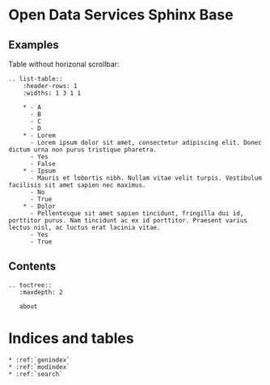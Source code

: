Open Data Services Sphinx Base
==============================


## Examples

Table without horizonal scrollbar:

```eval_rst
.. list-table::
    :header-rows: 1
    :widths: 1 3 1 1

    * - A
      - B
      - C
      - D
    * - Lorem
      - Lorem ipsum dolor sit amet, consectetur adipiscing elit. Donec dictum urna non purus tristique pharetra.
      - Yes
      - False
    * - Ipsum
      - Mauris et lobortis nibh. Nullam vitae velit turpis. Vestibulum facilisis sit amet sapien nec maximus.
      - No
      - True
    * - Dolor
      - Pellentesque sit amet sapien tincidunt, fringilla dui id, porttitor purus. Nam tincidunt ac ex id porttitor. Praesent varius lectus nisl, ac luctus erat lacinia vitae.
      - Yes
      - True
```



## Contents

```eval_rst
.. toctree::
   :maxdepth: 2

   about

```



Indices and tables
==================

```eval_rst
* :ref:`genindex`
* :ref:`modindex`
* :ref:`search`
```
